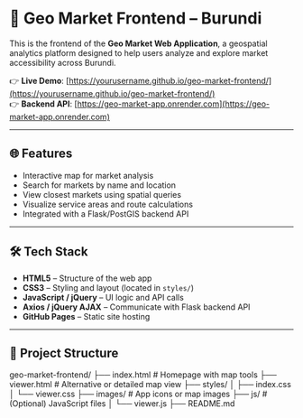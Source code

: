# 🧭 Geo Market Frontend – Burundi

This is the frontend of the **Geo Market Web Application**, a geospatial analytics platform designed to help users analyze and explore market accessibility across Burundi.

👉 **Live Demo**: [https://yourusername.github.io/geo-market-frontend/](https://yourusername.github.io/geo-market-frontend/)  
👉 **Backend API**: [https://geo-market-app.onrender.com](https://geo-market-app.onrender.com)

---

## 🌐 Features

- Interactive map for market analysis
- Search for markets by name and location
- View closest markets using spatial queries
- Visualize service areas and route calculations
- Integrated with a Flask/PostGIS backend API

---

## 🛠️ Tech Stack

- **HTML5** – Structure of the web app
- **CSS3** – Styling and layout (located in `styles/`)
- **JavaScript / jQuery** – UI logic and API calls
- **Axios / jQuery AJAX** – Communicate with Flask backend API
- **GitHub Pages** – Static site hosting

---

## 📁 Project Structure

geo-market-frontend/
├── index.html # Homepage with map tools
├── viewer.html # Alternative or detailed map view
├── styles/
│ ├── index.css
│ └── viewer.css
├── images/ # App icons or map images
├── js/ # (Optional) JavaScript files
│ └── viewer.js
├── README.md
